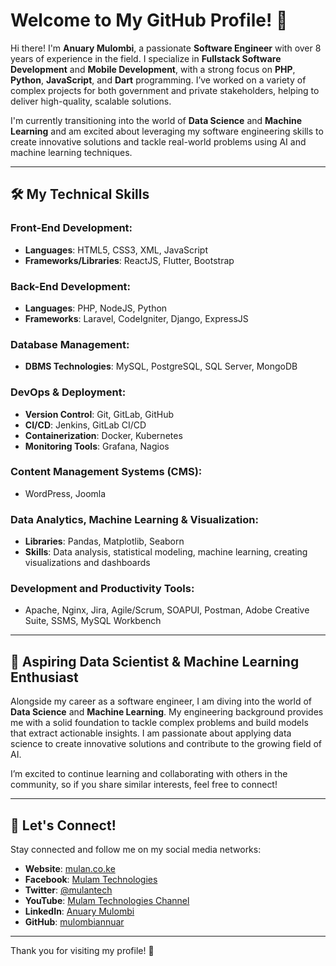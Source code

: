 # Welcome to My GitHub Profile! 👋

Hi there! I'm **Anuary Mulombi**, a passionate **Software Engineer** with over 8 years of experience in the field. I specialize in **Fullstack Software Development** and **Mobile Development**, with a strong focus on **PHP**, **Python**, **JavaScript**, and **Dart** programming. I’ve worked on a variety of complex projects for both government and private stakeholders, helping to deliver high-quality, scalable solutions.

I'm currently transitioning into the world of **Data Science** and **Machine Learning** and am excited about leveraging my software engineering skills to create innovative solutions and tackle real-world problems using AI and machine learning techniques.

---

## 🛠️ My Technical Skills

### Front-End Development:
- **Languages**: HTML5, CSS3, XML, JavaScript
- **Frameworks/Libraries**: ReactJS, Flutter, Bootstrap

### Back-End Development:
- **Languages**: PHP, NodeJS, Python
- **Frameworks**: Laravel, CodeIgniter, Django, ExpressJS

### Database Management:
- **DBMS Technologies**: MySQL, PostgreSQL, SQL Server, MongoDB

### DevOps & Deployment:
- **Version Control**: Git, GitLab, GitHub
- **CI/CD**: Jenkins, GitLab CI/CD
- **Containerization**: Docker, Kubernetes
- **Monitoring Tools**: Grafana, Nagios

### Content Management Systems (CMS):
- WordPress, Joomla

### Data Analytics, Machine Learning & Visualization:
- **Libraries**: Pandas, Matplotlib, Seaborn
- **Skills**: Data analysis, statistical modeling, machine learning, creating visualizations and dashboards

### Development and Productivity Tools:
- Apache, Nginx, Jira, Agile/Scrum, SOAPUI, Postman, Adobe Creative Suite, SSMS, MySQL Workbench

---

## 🚀 Aspiring Data Scientist & Machine Learning Enthusiast

Alongside my career as a software engineer, I am diving into the world of **Data Science** and **Machine Learning**. My engineering background provides me with a solid foundation to tackle complex problems and build models that extract actionable insights. I am passionate about applying data science to create innovative solutions and contribute to the growing field of AI.

I’m excited to continue learning and collaborating with others in the community, so if you share similar interests, feel free to connect!

---

## 🔗 Let's Connect!

Stay connected and follow me on my social media networks:

- **Website**: [mulan.co.ke](https://mulan.co.ke/)
- **Facebook**: [Mulam Technologies](https://www.facebook.com/mulantech)
- **Twitter**: [@mulantech](https://twitter.com/mulantech)
- **YouTube**: [Mulam Technologies Channel](https://www.youtube.com/channel/UCp0mCqz5l4HsUk3OEwm4S4Q)
- **LinkedIn**: [Anuary Mulombi](https://www.linkedin.com/in/mulombiannuar/)
- **GitHub**: [mulombiannuar](https://github.com/mulombiannuar)

---

Thank you for visiting my profile! 🚀

